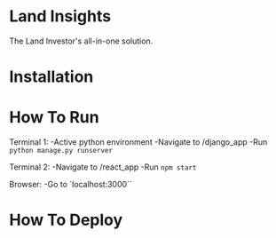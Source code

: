 # Land Insights

The Land Investor's all-in-one solution.

# Installation

# How To Run

Terminal 1:
-Active python environment
-Navigate to /django_app
-Run `python manage.py runserver`

Terminal 2:
-Navigate to /react_app
-Run `npm start`

Browser:
-Go to `localhost:3000``

# How To Deploy
